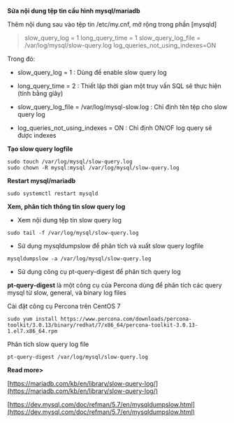 **Sửa nội dung tệp tin cấu hình mysql/mariadb**

Thêm nội dung sau vào tệp tin /etc/my.cnf, mở rộng trong phần [mysqld]

>slow_query_log = 1
long_query_time = 1
slow_query_log_file = /var/log/mysql/slow-query.log
log_queries_not_using_indexes=ON

Trong đó:

- slow_query_log = 1 : Dùng để enable slow query log

- long_query_time = 2 : Thiết lập thời gian một truy vấn SQL sẽ thực hiện (tính bằng giây)

- slow_query_log_file = /var/log/mysql-slow.log : Chỉ định tên tệp cho slow query log

- log_queries_not_using_indexes = ON : Chỉ định ON/OF log query sẽ được indexes

**Tạo slow query logfile**

```
sudo touch /var/log/mysql/slow-query.log
sudo chown -R mysql:mysql /var/log/mysql/slow-query.log
```

**Restart mysql/mariadb**

`sudo systemctl restart mysqld`

**Xem, phân tích thông tin slow query log**

- Xem nội dung tệp tin slow query log

`sudo tail -f /var/log/mysql/slow-query.log`

- Sử dụng mysqldumpslow để phân tích và xuất slow query logfile

`mysqldumpslow -a /var/log/mysql/slow-query.log`

- Sử dụng công cụ pt-query-digest để phân tích query log

**pt-query-digest** là một công cụ của Percona dùng để phân tích các query mysql từ slow, general, và binary log files

Cài đặt công cụ Percona trên CentOS 7

`sudo yum install https://www.percona.com/downloads/percona-toolkit/3.0.13/binary/redhat/7/x86_64/percona-toolkit-3.0.13-1.el7.x86_64.rpm`

Phân tích slow query log file

`pt-query-digest /var/log/mysql/slow-query.log`

**Read more>**

[https://mariadb.com/kb/en/library/slow-query-log/](https://mariadb.com/kb/en/library/slow-query-log/)

[https://dev.mysql.com/doc/refman/5.7/en/mysqldumpslow.html](https://dev.mysql.com/doc/refman/5.7/en/mysqldumpslow.html)
